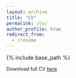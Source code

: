 ```yaml
---
layout: archive
title: "CV"
permalink: /cv/
author_profile: true
redirect_from:
  - /resume
---
```


{% include base_path %}

<span style="font-size:0.9em;">Download full CV [here](https://faketomatoes.github.io/blob/master/files/Jiadong_s_Resume.pdf)</span>

